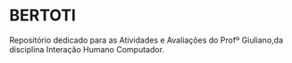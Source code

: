 # BERTOTI

Repositório dedicado para as Atividades e Avaliações do Profº Giuliano,da disciplina Interação Humano Computador.

